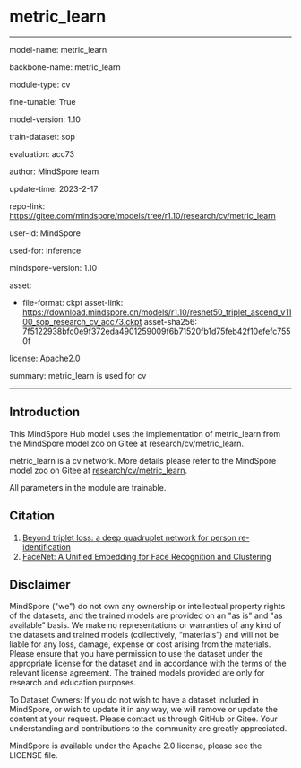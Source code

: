 # metric_learn

---

model-name: metric_learn

backbone-name: metric_learn

module-type: cv

fine-tunable: True

model-version: 1.10

train-dataset: sop

evaluation: acc73

author: MindSpore team

update-time: 2023-2-17

repo-link: <https://gitee.com/mindspore/models/tree/r1.10/research/cv/metric_learn>

user-id: MindSpore

used-for: inference

mindspore-version: 1.10

asset:

-
    file-format: ckpt
    asset-link: <https://download.mindspore.cn/models/r1.10/resnet50_triplet_ascend_v1100_sop_research_cv_acc73.ckpt>
    asset-sha256: 7f5122938bfc0e9f372eda4901259009f6b71520fb1d75feb42f10efefc7550f

license: Apache2.0

summary: metric_learn is used for cv

---

## Introduction

This MindSpore Hub model uses the implementation of metric_learn from the MindSpore model zoo on Gitee at research/cv/metric_learn.

metric_learn is a cv network. More details please refer to the MindSpore model zoo on Gitee at [research/cv/metric_learn](https://gitee.com/mindspore/models/blob/r1.10/research/cv/metric_learn/README_CN.md).

All parameters in the module are trainable.

## Citation

1. [Beyond triplet loss: a deep quadruplet network for person re-identification](https://arxiv.org/pdf/1704.01719.pdf)
2. [FaceNet: A Unified Embedding for Face Recognition and Clustering](https://arxiv.org/pdf/1503.03832.pdf)

## Disclaimer

MindSpore ("we") do not own any ownership or intellectual property rights of the datasets, and the trained models are provided on an "as is" and "as available" basis. We make no representations or warranties of any kind of the datasets and trained models (collectively, “materials”) and will not be liable for any loss, damage, expense or cost arising from the materials. Please ensure that you have permission to use the dataset under the appropriate license for the dataset and in accordance with the terms of the relevant license agreement. The trained models provided are only for research and education purposes.

To Dataset Owners: If you do not wish to have a dataset included in MindSpore, or wish to update it in any way, we will remove or update the content at your request. Please contact us through GitHub or Gitee. Your understanding and contributions to the community are greatly appreciated.

MindSpore is available under the Apache 2.0 license, please see the LICENSE file.

